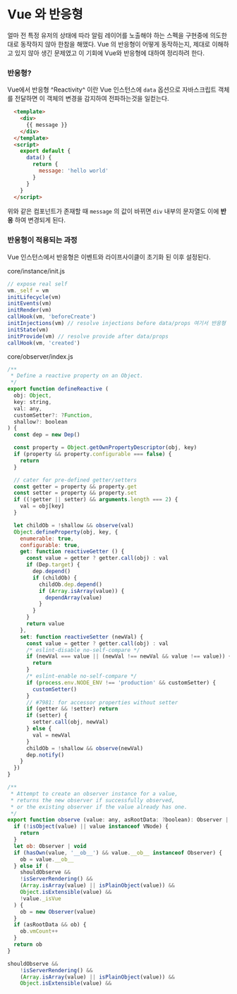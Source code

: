 # Vue 와 반응형

얼마 전 특정 유저의 상태에 따라 알림 레이어를 노출해야 하는 스펙을 구현중에 의도한 대로 동작하지 않아 한참을 해맸다. Vue 의 반응형이 어떻게 동작하는지, 제대로 이해하고 있지 않아 생긴 문제였고 이 기회에 Vue와 반응형에 대하여 정리하려 한다.

### 반응형?

Vue에서 반응형 ^Reactivity^ 이란 Vue 인스턴스에 `data` 옵션으로 자바스크립트 객체를 전달하면 이 객체의 변경을 감지하여 전파하는것을 일컫는다.

```html
  <template>
    <div>
      {{ message }}
    </div>
  </template>
  <script>
    export default {
      data() {
        return {
          message: 'hello world'
        }
      }
    }
  </script>
```

위와 같은 컴포넌트가 존재할 때 `message` 의 값이 바뀌면 `div` 내부의 문자열도 이에 **반응** 하여 변경되게 된다.

### 반응형이 적용되는 과정

Vue 인스턴스에서 반응형은 이벤트와 라이프사이클이 초기화 된 이후 설정된다.

core/instance/init.js
```javascript
// expose real self
vm._self = vm
initLifecycle(vm)
initEvents(vm)
initRender(vm)
callHook(vm, 'beforeCreate')
initInjections(vm) // resolve injections before data/props 여기서 반응형 설정이 이루어진다.
initState(vm)
initProvide(vm) // resolve provide after data/props
callHook(vm, 'created')
```

core/observer/index.js
```javascript
/**
 * Define a reactive property on an Object.
 */
export function defineReactive (
  obj: Object,
  key: string,
  val: any,
  customSetter?: ?Function,
  shallow?: boolean
) {
  const dep = new Dep()

  const property = Object.getOwnPropertyDescriptor(obj, key)
  if (property && property.configurable === false) {
    return
  }

  // cater for pre-defined getter/setters
  const getter = property && property.get
  const setter = property && property.set
  if ((!getter || setter) && arguments.length === 2) {
    val = obj[key]
  }

  let childOb = !shallow && observe(val)
  Object.defineProperty(obj, key, {
    enumerable: true,
    configurable: true,
    get: function reactiveGetter () {
      const value = getter ? getter.call(obj) : val
      if (Dep.target) {
        dep.depend()
        if (childOb) {
          childOb.dep.depend()
          if (Array.isArray(value)) {
            dependArray(value)
          }
        }
      }
      return value
    },
    set: function reactiveSetter (newVal) {
      const value = getter ? getter.call(obj) : val
      /* eslint-disable no-self-compare */
      if (newVal === value || (newVal !== newVal && value !== value)) {
        return
      }
      /* eslint-enable no-self-compare */
      if (process.env.NODE_ENV !== 'production' && customSetter) {
        customSetter()
      }
      // #7981: for accessor properties without setter
      if (getter && !setter) return
      if (setter) {
        setter.call(obj, newVal)
      } else {
        val = newVal
      }
      childOb = !shallow && observe(newVal)
      dep.notify()
    }
  })
}
```

```javascript
/**
 * Attempt to create an observer instance for a value,
 * returns the new observer if successfully observed,
 * or the existing observer if the value already has one.
 */
export function observe (value: any, asRootData: ?boolean): Observer | void {
  if (!isObject(value) || value instanceof VNode) {
    return
  }
  let ob: Observer | void
  if (hasOwn(value, '__ob__') && value.__ob__ instanceof Observer) {
    ob = value.__ob__
  } else if (
    shouldObserve &&
    !isServerRendering() &&
    (Array.isArray(value) || isPlainObject(value)) &&
    Object.isExtensible(value) &&
    !value._isVue
  ) {
    ob = new Observer(value)
  }
  if (asRootData && ob) {
    ob.vmCount++
  }
  return ob
}
```

```javascript
shouldObserve &&
    !isServerRendering() &&
    (Array.isArray(value) || isPlainObject(value)) &&
    Object.isExtensible(value) &&
```
